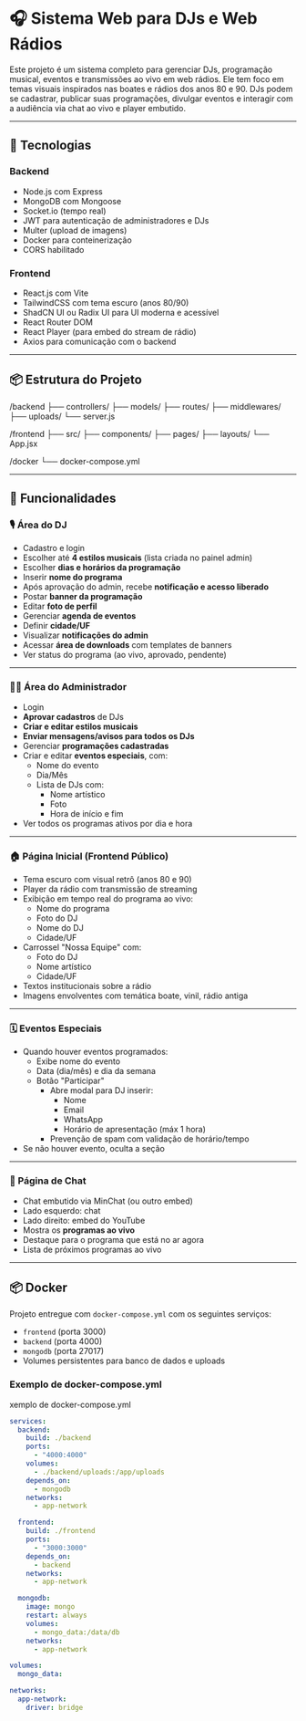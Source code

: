 # 🎧 Sistema Web para DJs e Web Rádios

Este projeto é um sistema completo para gerenciar DJs, programação musical, eventos e transmissões ao vivo em web rádios. Ele tem foco em temas visuais inspirados nas boates e rádios dos anos 80 e 90. DJs podem se cadastrar, publicar suas programações, divulgar eventos e interagir com a audiência via chat ao vivo e player embutido.

---

## 🚀 Tecnologias

### Backend
- Node.js com Express
- MongoDB com Mongoose
- Socket.io (tempo real)
- JWT para autenticação de administradores e DJs
- Multer (upload de imagens)
- Docker para conteinerização
- CORS habilitado

### Frontend
- React.js com Vite
- TailwindCSS com tema escuro (anos 80/90)
- ShadCN UI ou Radix UI para UI moderna e acessível
- React Router DOM
- React Player (para embed do stream de rádio)
- Axios para comunicação com o backend

---

## 📦 Estrutura do Projeto

/backend
├── controllers/
├── models/
├── routes/
├── middlewares/
├── uploads/
└── server.js

/frontend
├── src/
├── components/
├── pages/
├── layouts/
└── App.jsx

/docker
└── docker-compose.yml


---

## 🔐 Funcionalidades

### 🎙️ Área do DJ
- Cadastro e login
- Escolher até **4 estilos musicais** (lista criada no painel admin)
- Escolher **dias e horários da programação**
- Inserir **nome do programa**
- Após aprovação do admin, recebe **notificação e acesso liberado**
- Postar **banner da programação**
- Editar **foto de perfil**
- Gerenciar **agenda de eventos**
- Definir **cidade/UF**
- Visualizar **notificações do admin**
- Acessar **área de downloads** com templates de banners
- Ver status do programa (ao vivo, aprovado, pendente)

---

### 🧑‍💼 Área do Administrador
- Login
- **Aprovar cadastros** de DJs
- **Criar e editar estilos musicais**
- **Enviar mensagens/avisos para todos os DJs**
- Gerenciar **programações cadastradas**
- Criar e editar **eventos especiais**, com:
  - Nome do evento
  - Dia/Mês
  - Lista de DJs com:
    - Nome artístico
    - Foto
    - Hora de início e fim
- Ver todos os programas ativos por dia e hora

---

### 🏠 Página Inicial (Frontend Público)
- Tema escuro com visual retrô (anos 80 e 90)
- Player da rádio com transmissão de streaming
- Exibição em tempo real do programa ao vivo:
  - Nome do programa
  - Foto do DJ
  - Nome do DJ
  - Cidade/UF
- Carrossel "Nossa Equipe" com:
  - Foto do DJ
  - Nome artístico
  - Cidade/UF
- Textos institucionais sobre a rádio
- Imagens envolventes com temática boate, vinil, rádio antiga

---

### 🗓️ Eventos Especiais
- Quando houver eventos programados:
  - Exibe nome do evento
  - Data (dia/mês) e dia da semana
  - Botão "Participar"
    - Abre modal para DJ inserir:
      - Nome
      - Email
      - WhatsApp
      - Horário de apresentação (máx 1 hora)
    - Prevenção de spam com validação de horário/tempo
- Se não houver evento, oculta a seção

---

### 💬 Página de Chat
- Chat embutido via MinChat (ou outro embed)
- Lado esquerdo: chat
- Lado direito: embed do YouTube
- Mostra os **programas ao vivo**
- Destaque para o programa que está no ar agora
- Lista de próximos programas ao vivo

---

## 📦 Docker

Projeto entregue com `docker-compose.yml` com os seguintes serviços:
- `frontend` (porta 3000)
- `backend` (porta 4000)
- `mongodb` (porta 27017)
- Volumes persistentes para banco de dados e uploads

### Exemplo de docker-compose.yml

xemplo de docker-compose.yml

```yaml
services:
  backend:
    build: ./backend
    ports:
      - "4000:4000"
    volumes:
      - ./backend/uploads:/app/uploads
    depends_on:
      - mongodb
    networks:
      - app-network

  frontend:
    build: ./frontend
    ports:
      - "3000:3000"
    depends_on:
      - backend
    networks:
      - app-network

  mongodb:
    image: mongo
    restart: always
    volumes:
      - mongo_data:/data/db
    networks:
      - app-network

volumes:
  mongo_data:

networks:
  app-network:
    driver: bridge

